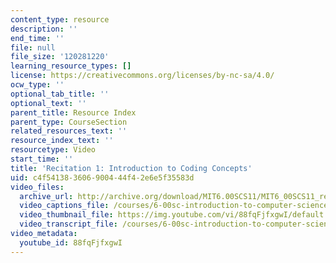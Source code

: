 ```yaml
---
content_type: resource
description: ''
end_time: ''
file: null
file_size: '120281220'
learning_resource_types: []
license: https://creativecommons.org/licenses/by-nc-sa/4.0/
ocw_type: ''
optional_tab_title: ''
optional_text: ''
parent_title: Resource Index
parent_type: CourseSection
related_resources_text: ''
resource_index_text: ''
resourcetype: Video
start_time: ''
title: 'Recitation 1: Introduction to Coding Concepts'
uid: c4f54138-3606-9004-44f4-2e6e5f35583d
video_files:
  archive_url: http://archive.org/download/MIT6.00SCS11/MIT6_00SCS11_rec01_300k.mp4
  video_captions_file: /courses/6-00sc-introduction-to-computer-science-and-programming-spring-2011/2fa2bd8bcc0653b48b6971db57a6899b_88fqFjfxgwI.vtt
  video_thumbnail_file: https://img.youtube.com/vi/88fqFjfxgwI/default.jpg
  video_transcript_file: /courses/6-00sc-introduction-to-computer-science-and-programming-spring-2011/e88c6835974d03601ef2dc5421a4058d_88fqFjfxgwI.pdf
video_metadata:
  youtube_id: 88fqFjfxgwI
---
```

